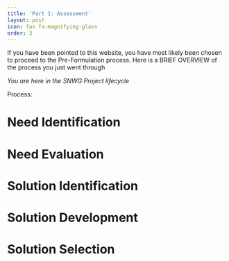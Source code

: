 ```yaml
---
title: 'Part 1: Assessment'
layout: post
icon: fas fa-magnifying-glass
order: 3
---
```

If you have been pointed to this website, you have most likely been chosen to proceed to the Pre-Formulation process. Here is a BRIEF OVERVIEW of the process you just went through


_You are here in the SNWG Project lifecycle_

Process: 
# Need Identification
# Need Evaluation
# Solution Identification
# Solution Development
# Solution Selection
